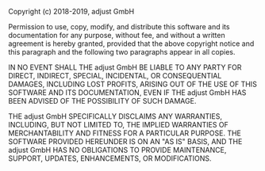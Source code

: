 Copyright (c) 2018-2019, adjust GmbH

Permission to use, copy, modify, and distribute this software and its documentation for any purpose, without fee, and without a written agreement is hereby granted, provided that the above copyright notice and this paragraph and the following two paragraphs appear in all copies.

IN NO EVENT SHALL THE adjust GmbH BE LIABLE TO ANY PARTY FOR DIRECT, INDIRECT, SPECIAL, INCIDENTAL, OR CONSEQUENTIAL DAMAGES, INCLUDING LOST PROFITS, ARISING OUT OF THE USE OF THIS SOFTWARE AND ITS DOCUMENTATION, EVEN IF THE adjust GmbH HAS BEEN ADVISED OF THE POSSIBILITY OF SUCH DAMAGE.

THE adjust GmbH SPECIFICALLY DISCLAIMS ANY WARRANTIES, INCLUDING, BUT NOT LIMITED TO, THE IMPLIED WARRANTIES OF MERCHANTABILITY AND FITNESS FOR A PARTICULAR PURPOSE. THE SOFTWARE PROVIDED HEREUNDER IS ON AN "AS IS" BASIS, AND THE adjust GmbH HAS NO OBLIGATIONS TO PROVIDE MAINTENANCE, SUPPORT, UPDATES, ENHANCEMENTS, OR MODIFICATIONS.

